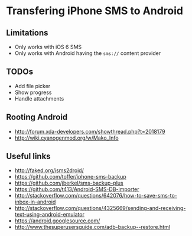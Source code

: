# Transfering iPhone SMS to Android

## Limitations
* Only works with iOS 6 SMS
* Only works with Android having the `sms://` content provider

## TODOs
* Add file picker
* Show progress
* Handle attachments

## Rooting Android 
* http://forum.xda-developers.com/showthread.php?t=2018179
* http://wiki.cyanogenmod.org/w/Mako_Info

## Useful links
* http://faked.org/isms2droid/
* https://github.com/toffer/iphone-sms-backup
* https://github.com/jberkel/sms-backup-plus
* https://github.com/t413/Android-SMS-DB-importer
* http://stackoverflow.com/questions/642076/how-to-save-sms-to-inbox-in-android
* http://stackoverflow.com/questions/4325669/sending-and-receiving-text-using-android-emulator
* https://android.googlesource.com/
* http://www.thesuperusersguide.com/adb-backup--restore.html